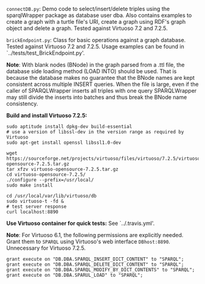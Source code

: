 `connectDB.py`: Demo code to select/insert/delete triples using the sparqlWrapper package as database user dba.
Also contains examples to create a graph with a turtle file's URI, create a graph using RDF's graph object and
delete a graph.  Tested against Virtuoso 7.2 and 7.2.5.

`brickEndpoint.py`: Class for basic operations against a graph database.  Tested against Virtuoso 7.2 and 7.2.5.  Usage examples can be found in `../tests/test_BrickEndpoint.py'.

**Note**: With blank nodes (BNode) in the graph parsed from a .ttl file,
the database side loading method (LOAD INTO) should be used.
That is because the database makes no guarantee that the BNode names are kept consistent across multiple
INSERT queries.
When the file is large, even if the caller of SPARQLWrapper inserts all triples with one query SPARQLWrapper may
still divide the inserts into batches and thus break the BNode name consistency.

**Build and install Virtuoso 7.2.5:**
```
sudo aptitude install dpkg-dev build-essential
# use a version of libssl-dev in the version range as required by Virtuoso
sudo apt-get install openssl libssl1.0-dev

wget https://sourceforge.net/projects/virtuoso/files/virtuoso/7.2.5/virtuoso-opensource-7.2.5.tar.gz
tar xfzv virtuoso-opensource-7.2.5.tar.gz
cd virtuoso-opensource-7.2.5/
./configure --prefix=/usr/local/
sudo make install

cd /usr/local/var/lib/virtuoso/db
sudo virtuoso-t -fd &
# test server response
curl localhost:8890
```

**Use Virtuoso container for quick tests:** See `../.travis.yml'.

**Note**: For Virtuoso 6.1, the following permissions are explicitly needed.  Grant them
to `SPARQL` using Virtuoso's web interface `DBhost:8890`.  Unnecessary for Virtuoso 7.2.5.
```
grant execute on "DB.DBA.SPARQL_INSERT_DICT_CONTENT" to "SPARQL";
grant execute on "DB.DBA.SPARQL_DELETE_DICT_CONTENT" to "SPARQL";
grant execute on "DB.DBA.SPARQL_MODIFY_BY_DICT_CONTENTS" to "SPARQL";
grant execute on "DB.DBA.SPARUL_LOAD" to "SPARQL";
```
